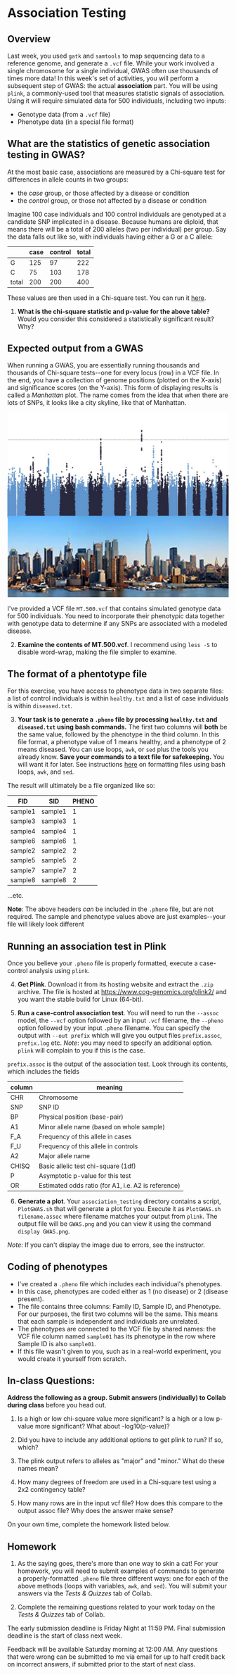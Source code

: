 # Association Testing

## Overview

Last week, you used `gatk` and `samtools` to map sequencing data to a reference genome, and generate a `.vcf` file. While your work involved a single chromosome for a single individual, GWAS often use thousands of times more data! In this week's set of activities, you will perform a subsequent step of GWAS: the actual **association** part. You will be using `plink`, a commonly-used tool that measures statistic signals of association. Using it will require simulated data for 500 individuals, including two inputs:
  * Genotype data (from a `.vcf` file)
  * Phenotype data (in a special file format)

## What are the statistics of genetic association testing in GWAS?

At the most basic case, associations are measured by a Chi-square test for differences in allele counts in two groups:
  * the *case* group, or those affected by a disease or condition
  * the *control* group, or those not affected by a disease or condition

Imagine 100 case individuals and 100 control individuals are genotyped at a candidate SNP implicated in a disease. Because humans are diploid, that means there will be a total of 200 alleles (two per individual) per group. Say the data falls out like so, with individuals having either a G or a C allele:

| &nbsp;| case | control | total |
|  ---  | ---- | ------- | ----- |
| G     |  125 |    97   |  222  |
| C     |   75 |   103   |  178  |
| total |  200 |   200   |  400  |

These values are then used in a Chi-square test. You can run it [here](https://www.mathsisfun.com/data/chi-square-calculator.html).

1. **What is the chi-square statistic and p-value for the above table?** Would you consider this considered a statistically significant result? Why?

## Expected output from a GWAS

When running a GWAS, you are essentially running thousands and thousands of Chi-square tests--one for every locus (row) in a VCF file. In the end, you have a collection of genome positions (plotted on the X-axis) and significance scores (on the Y-axis). This form of displaying results is called a *Manhattan* plot. The name comes from the idea that when there are lots of SNPs, it looks like a city skyline, like that of Manhattan.

![](assets/img/manhattan.png)

I've provided a VCF file `MT.500.vcf` that contains simulated genotype data for 500 individuals. You need to incorporate their phenotypic data together with genotype data to determine if any SNPs are associated with a modeled disease.

2. **Examine the contents of MT.500.vcf**. I recommend using `less -S` to disable word-wrap, making the file simpler to examine.

## The format of a phentotype file

For this exercise, you have access to phenotype data in two separate files: a list of control individuals is within `healthy.txt` and a list of case individuals is within `diseased.txt`.

3. **Your task is to generate a `.pheno` file by processing `healthy.txt` and `diseased.txt` using bash commands.** The first two columns will **both** be the same value, followed by the phenotype in the third column. In this file format, a phenotype value of 1 means healthy, and a phenotype of 2 means diseased. You can use loops, `awk`, or `sed` plus the tools you already know. **Save your commands to a text file for safekeeping.** You will want it for later. See instructions [here](./formatting_in_bash) on formatting files using bash loops, `awk`, and `sed`.

The result will ultimately be a file organized like so:

| FID | SID | PHENO |
| --- | --- | --- |
| sample1 | sample1 | 1 |
| sample3 | sample3 | 1 |
| sample4 | sample4 | 1 |
| sample6 | sample6 | 1 |
| sample2 | sample2 | 2 |
| sample5 | sample5 | 2 |
| sample7 | sample7 | 2 |
| sample8 | sample8 | 2 |

...etc.

**Note**: The above headers *can* be included in the `.pheno` file, but are not required. The sample and phenotype values above are just examples--your file will likely look different

## Running an association test in Plink

Once you believe your `.pheno` file is properly formatted, execute a case-control analysis using `plink`.

4. **Get Plink**. Download it from its hosting website and extract the `.zip` archive. The file is hosted at https://www.cog-genomics.org/plink2/ and you want the stable build for Linux (64-bit).

5. **Run a case-control association test**. You will need to run the `--assoc` model, the `--vcf` option followed by an input `.vcf` filename, the `--pheno` option followed by your input `.pheno` filename. You can specify the output with `--out prefix` which will give you output files `prefix.assoc`, `prefix.log` etc. *Note*: you may need to specify an additional option. `plink` will complain to you if this is the case.

`prefix.assoc` is the output of the association test. Look through its contents, which includes the fields

| column | meaning |
| --- | --- |
| CHR    |  Chromosome |
| SNP    |  SNP ID |
| BP     |  Physical position (base-pair) |
| A1     |  Minor allele name (based on whole sample) |
| F_A    |  Frequency of this allele in cases |
| F_U    |  Frequency of this allele in controls |
| A2     |  Major allele name |
| CHISQ  |  Basic allelic test chi-square (1df) |
| P      |  Asymptotic p-value for this test |
| OR     |  Estimated odds ratio (for A1, i.e. A2 is reference) |

6. **Generate a plot**. Your `association_testing` directory contains a script, `PlotGWAS.sh` that will generate a plot for you. Execute it as `PlotGWAS.sh filename.assoc` where filename matches your output from `plink`. The output file will be `GWAS.png` and you can view it using the command `display GWAS.png`.

*Note*: If you can't display the image due to errors, see the instructor.

## Coding of phenotypes
  * I've created a `.pheno` file which includes each individual's phenotypes.
  * In this case, phenotypes are coded either as 1 (no disease) or 2 (disease present).
  * The file contains three columns: Family ID, Sample ID, and Phenotype. For our purposes, the first two columns will be the same. This means that each sample is independent and individuals are unrelated.
  * The phenotypes are connected to the VCF file by shared names: the VCF file column named `sample01` has its phenotype in the row where Sample ID is also `sample01`.
  * If this file wasn't given to you, such as in a real-world experiment, you would create it yourself from scratch.

## In-class Questions:

**Address the following as a group. Submit answers (individually) to Collab during class** before you head out.

1. Is a high or low chi-square value more significant? Is a high or a low p-value more significant? What about -log10(p-value)?

2. Did you have to include any additional options to get plink to run? If so, which?

3. The plink output refers to alleles as "major" and "minor." What do these names mean?

4. How many degrees of freedom are used in a Chi-square test using a 2x2 contingency table?

5. How many rows are in the input vcf file? How does this compare to the output assoc file? Why does the answer make sense?

On your own time, complete the homework listed below.

## Homework

1. As the saying goes, there's more than one way to skin a cat! For your homework, you will need to submit examples of commands to generate a properly-formatted `.pheno` file three different ways: one for each of the above methods (loops with variables, `awk`, and `sed`). You will submit your answers via the *Tests & Quizzes* tab of Collab.

2. Complete the remaining questions related to your work today on the *Tests & Quizzes* tab of Collab.

The early submission deadline is Friday Night at 11:59 PM. Final submission deadline is the start of class next week.

Feedback will be available Saturday morning at 12:00 AM. Any questions that were wrong can be submitted to me via email for up to half credit back on incorrect answers, if submitted prior to the start of next class.

